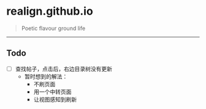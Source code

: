 # realign.github.io

> Poetic flavour ground life

***

## Todo

* [ ] 查找帖子，点击后，右边目录树没有更新
  * 暂时想到的解法：
    * 不刷页面
    * 用一个中转页面
    * 让视图感知到刷新
